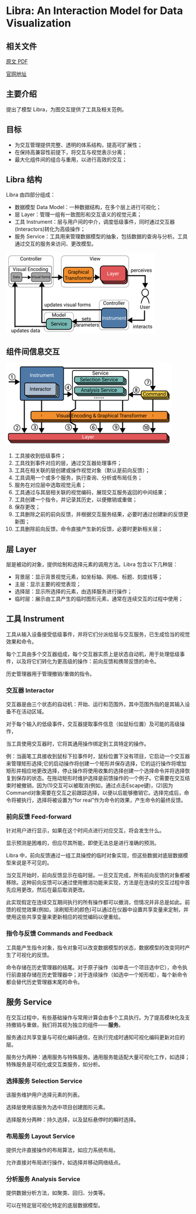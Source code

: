 # Libra: An Interaction Model for Data Visualization

## 相关文件

[原文 PDF](paper.pdf)

[官网地址](https://libra-js.github.io/)

## 主要介绍

提出了模型 Libra，为图交互提供了工具及相关范例。

## 目标

- 为交互管理提供完整、透明的体系结构，提高可扩展性；
- 在保持高兼容性前提下，将交互与视觉表示分离；
- 最大化组件间的组合与重用，以进行高效的交互；

## Libra 结构

Libra 由四部分组成：

- 数据模型 Data Model：一种数据结构，在多个层上进行可视化；
- 层 Layer：管理一组有一致图形和交互语义的视觉元素；
- 工具 Instrument：层与用户间的中介，调度低级事件，同时通过交互器(Interactors)转化为高级操作；
- 服务 Service：工具用来管理数据模型的抽象，包括数据的查询与分析。工具通过交互的服务来访问、更改模型。

![Libra 结构图](architecture.png)

## 组件间信息交互

![组件交互图](interaction.png)

1. 工具接收到低级事件；
2. 工具找到事件对应的层，通过交互器处理事件；
3. 工具在相关联的层创建或操作视觉对象（默认是前向反馈）；
4. 工具调用一个或多个服务，执行查询、分析或布局任务；
5. 服务在对应层中选取视觉元素；
6. 工具通过与其层相关联的视觉编码，展现交互服务返回的中间结果；
7. 工具创建一个指令，并记录其历史，以便撤销或重做；
8. 保存更改；
9. 工具删除之前的前向反馈，并根据交互服务结果，必要时通过创建新的反馈更新图；
10. 工具删除前向反馈，命令直接产生新的反馈，必要时更新相关层；

## 层 Layer

层是被动的对象，提供绘制和选择元素的调用方法。Libra 包含以下几种层：

- 背景层：显示背景视觉元素，如坐标轴、网格、标题、刻度线等；
- 主层：显示主要的视觉表现；
- 选择层：显示所选择的元素，由选择服务进行操作；
- 临时层：展示由工具产生的临时图形元素，通常在连续交互的过程中使用；

## 工具 Instrument

工具从输入设备接受低级事件，并将它们分派给层与交互服务，已生成恰当的视觉效果和命令。

每个工具由多个交互器组成，每个交互器实质上是状态自动机，用于处理低级事件，以及将它们转化为更高级的操作：前向反馈和携带反馈的命令。

历史管理器用于管理撤销/重做的指令。

### 交互器 Interactor

交互器是由三个状态的自动机：开始、运行和范围外，其中范围外指的是其输入设备不在活动区域。

对于每个输入的低级事件，交互器提取事件信息（如鼠标位置）及可能的高级操作，

当工具使用交互器时，它将其通用操作绑定到工具特定的操作。

例：当画笔工具接收到鼠标下拉事件时，鼠标位置下没有项目，它启动一个交互器来管理矩形选择;它的启动操作将创建一个矩形并保存选择，它的运行操作将增加矩形并相应地更改选择，停止操作将使用收集的选择创建一个选择命令并将选择恢复到保存的状态。在拖动矩形时维护选择是前馈操作的一个例子。它需要在交互结束时被撤销，因为(1)交互可以被取消(例如，通过点击Escape键)，(2)因为Command对象需要在交互之前跟踪选择，以便以后能够撤销它。选择完成后，命令将被执行，选择将被设置为“for real”作为命令的效果，产生命令的最终反馈。

### 前向反馈 Feed-forward

针对用户进行显示，如果在这个时间点进行对应交互，将会发生什么。

显示预测是困难的，但应尽其所能，即使无法总是进行准确的预测。

Libra 中，前向反馈通过一组工具操控的临时对象实现，但这些数据对底层数据模型来说是不可见的。

当交互开始时，前向反馈显示在临时层。一旦交互完成，所有前向反馈的对象都被移除。这种前向反馈可以通过使用撤消功能来实现，方法是在连续的交互过程中首先应用更改，然后在最后取消更改。

此实现假定在连续交互期间执行的所有操作都可以撤消，但情况并非总是如此。前馈的视觉效果(例如，涂刷矩形的颜色)可以通过在仪器中设置共享变量来定制，并使用这些共享变量来更新相应的视觉编码以便重绘。

### 指令与反馈 Commands and Feedback

工具能产生指令对象，指令对象可以改变数据模型的状态，数据模型的改变同时产生了可视化的反馈。

命令存储在历史管理器的结尾。对于原子操作（如单击一个项目选中它），命令执行前直接存储在历史管理器中；对于连续操作（如选中一个矩形框），每个新命令都会替代历史管理器末尾的命令。

## 服务 Service

在交互过程中，有些基础操作与常用计算会由多个工具执行。为了提高模块化及支持撤销与重做，我们将其视为独立的组件——**服务**。

服务通过共享变量与可视化编码通信，在执行完成时通知可视化编码更新对应的层。

服务分为两种：通用服务与特殊服务。通用服务能适配大量可视化工作，如选择；特殊服务是可视化或交互类服务，如分析。

### 选择服务 Selection Service

该服务维护用户选择元素的列表。

选择层使用该服务为选中项目创建图形元素。

选择服务分两种：持久选择，以及鼠标悬停时的瞬时选择。

### 布局服务 Layout Service

提供允许直接操作的布局算法，如应力系统布局。

允许直接对布局进行操作，如选择并移动网络结点。

### 分析服务 Analysis Service

提供数据分析方法，如聚类、回归、分类等。

可以在特定层可视化特定的底层数据模型。

